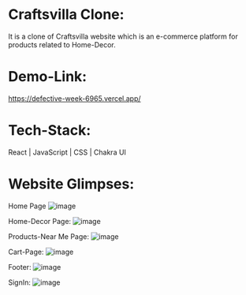# Craftsvilla Clone:
It is a clone of Craftsvilla website which is an e-commerce platform for products related to Home-Decor.

# Demo-Link:
https://defective-week-6965.vercel.app/

# Tech-Stack:
  React | JavaScript | CSS | Chakra UI

# Website Glimpses:

 Home Page
![image](https://user-images.githubusercontent.com/101830301/233807416-d77c97fe-e2d8-4545-a417-5702cfd688ae.png)

 Home-Decor Page:
![image](https://user-images.githubusercontent.com/101830301/233807444-a11b2552-78b9-46f5-9c84-59dc44aac70c.png)

Products-Near Me Page:
![image](https://user-images.githubusercontent.com/101830301/233807481-d4eb7c84-a2d4-4e9e-84f0-1a277377de90.png)

 Cart-Page:
![image](https://user-images.githubusercontent.com/101830301/233807524-80a0aa53-f808-4bf5-8374-4ea7a9fd02f4.png)

Footer:
![image](https://user-images.githubusercontent.com/101830301/233807537-1cf9864a-6e28-4fe2-b858-12c765b6431a.png)

SignIn:
![image](https://user-images.githubusercontent.com/101830301/233807555-d4a4245e-226d-4400-b5df-dbf2b82597dd.png)
